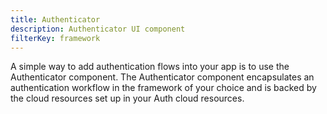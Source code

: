 ```yaml
---
title: Authenticator
description: Authenticator UI component
filterKey: framework
---
```


A simple way to add authentication flows into your app is to use the Authenticator component. The Authenticator component encapsulates an authentication workflow in the framework of your choice and is backed by the cloud resources set up in your Auth cloud resources.

<inline-fragment framework="react" src="~/ui/auth/fragments/react/authenticator.md"></inline-fragment>
<inline-fragment framework="angular" src="~/ui/auth/fragments/web/authenticator.md"></inline-fragment>
<inline-fragment framework="vue" src="~/ui/auth/fragments/web/authenticator.md"></inline-fragment>
<inline-fragment framework="ionic" src="~/ui/auth/fragments/web/authenticator.md"></inline-fragment>
<inline-fragment framework="react-native" src="~/ui/auth/fragments/react-native/authenticator.md"></inline-fragment>
